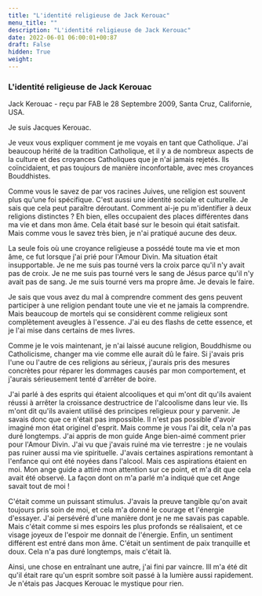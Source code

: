 ```yaml
---
title: "L'identité religieuse de Jack Kerouac"
menu_title: ""
description: "L'identité religieuse de Jack Kerouac"
date: 2022-06-01 06:00:01+00:87
draft: False
hidden: True
weight:
---
```

### L'identité religieuse de Jack Kerouac

Jack Kerouac - reçu par FAB le 28 Septembre 2009, Santa Cruz, Californie, USA.

Je suis Jacques Kerouac.

Je veux vous expliquer comment je me voyais en tant que Catholique. J'ai beaucoup hérité de la tradition Catholique, et il y a de nombreux aspects de la culture et des croyances Catholiques que je n'ai jamais rejetés. Ils coïncidaient, et pas toujours de manière inconfortable, avec mes croyances Bouddhistes.

Comme vous le savez de par vos racines Juives, une religion est souvent plus qu'une foi spécifique. C'est aussi une identité sociale et culturelle. Je sais que cela peut paraître déroutant. Comment ai-je pu m'identifier à deux religions distinctes ? Eh bien, elles occupaient des places différentes dans ma vie et dans mon âme. Cela était basé sur le besoin qui était satisfait. Mais comme vous le savez très bien, je n'ai pratiqué aucune des deux.

La seule fois où une croyance religieuse a possédé toute ma vie et mon âme, ce fut lorsque j'ai prié pour l'Amour Divin. Ma situation était insupportable. Je ne me suis pas tourné vers la croix parce qu'il n'y avait pas de croix. Je ne me suis pas tourné vers le sang de Jésus parce qu'il n'y avait pas de sang. Je me suis tourné vers ma propre âme. Je devais le faire.

Je sais que vous avez du mal à comprendre comment des gens peuvent participer à une religion pendant toute une vie et ne jamais la comprendre. Mais beaucoup de mortels qui se considèrent comme religieux sont complètement aveugles à l'essence. J'ai eu des flashs de cette essence, et je l'ai mise dans certains de mes livres.

Comme je le vois maintenant, je n'ai laissé aucune religion, Bouddhisme ou Catholicisme, changer ma vie comme elle aurait dû le faire. Si j'avais pris l'une ou l'autre de ces religions au sérieux, j'aurais pris des mesures concrètes pour réparer les dommages causés par mon comportement, et j'aurais sérieusement tenté d'arrêter de boire.

J'ai parlé à des esprits qui étaient alcooliques et qui m'ont dit qu'ils avaient réussi à arrêter la croissance destructrice de l'alcoolisme dans leur vie. Ils m'ont dit qu'ils avaient utilisé des principes religieux pour y parvenir. Je savais donc que ce n'était pas impossible. Il n'est pas possible d'avoir imaginé mon état originel d'esprit. Mais comme je vous l'ai dit, cela n'a pas duré longtemps. J'ai appris de mon guide Ange bien-aimé comment prier pour l'Amour Divin. J'ai vu que j'avais ruiné ma vie terrestre : je ne voulais pas ruiner aussi ma vie spirituelle. J'avais certaines aspirations remontant à l'enfance qui ont été noyées dans l'alcool. Mais ces aspirations étaient en moi. Mon ange guide a attiré mon attention sur ce point, et m'a dit que cela avait été observé. La façon dont on m'a parlé m'a indiqué que cet Ange savait tout de moi !

C'était comme un puissant stimulus. J'avais la preuve tangible qu'on avait toujours pris soin de moi, et cela m'a donné le courage et l'énergie d'essayer. J'ai persévéré d'une manière dont je ne me savais pas capable. Mais c'était comme si mes espoirs les plus profonds se réalisaient, et ce visage joyeux de l'espoir me donnait de l'énergie. Enfin, un sentiment différent est entré dans mon âme. C'était un sentiment de paix tranquille et doux. Cela n'a pas duré longtemps, mais c'était là.

Ainsi, une chose en entraînant une autre, j'ai fini par vaincre. Ill m'a été dit qu'il était rare qu'un esprit sombre soit passé à la lumière aussi rapidement. Je n'étais pas Jacques Kerouac le mystique pour rien.
